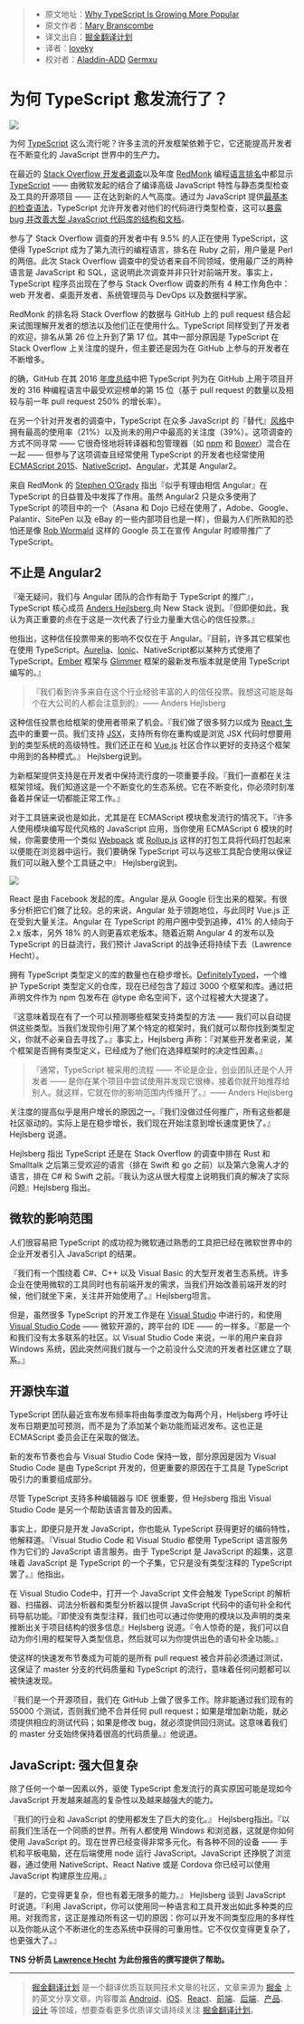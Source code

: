 > * 原文地址：[Why TypeScript Is Growing More Popular](https://thenewstack.io/typescript-getting-popular/)
> * 原文作者：[Mary Branscombe](https://thenewstack.io/author/marybranscombe/)
> * 译文出自：[掘金翻译计划](https://github.com/xitu/gold-miner)
> * 译者：[loveky](https://github.com/loveky)
> * 校对者：[Aladdin-ADD](https://github.com/Aladdin-ADD)  [Germxu](https://github.com/Germxu)

# 为何 TypeScript 愈发流行了？ #

![](https://cdn.thenewstack.io/media/2017/04/2fd01361-unnamed-1024x876.jpg)

为何 [TypeScript](https://www.typescriptlang.org/) 这么流行呢？许多主流的开发框架依赖于它，它还能提高开发者在不断变化的 JavaScript 世界中的生产力。

在最近的 [Stack Overflow 开发者调查](https://stackoverflow.com/insights/survey/2017#technology)以及年度 [RedMonk](http://redmonk.com) 编程[语言排名](https://redmonk.com/sogrady/2017/03/17/language-rankings-1-17/)中都显示 [TypeScript](https://www.thenewstack.io/tag/TypeScript) —— 由微软发起的结合了编译高级 JavaScript 特性与静态类型检查及工具的开源项目 —— 正在达到新的人气高度。通过为 JavaScript 提供[最基本的检查语法](https://medium.com/@tomdale/glimmer-js-whats-the-deal-with-typescript-f666d1a3aad0)，TypeScript 允许开发者对他们的代码进行类型检查，这可以[暴露 bug 并改善大型 JavaScript 代码库的结构和文档]((https://slack.engineering/typescript-at-slack-a81307fa288d))。

参与了 Stack Overflow 调查的开发者中有 9.5% 的人正在使用 TypeScript，这使得 TypeScript 成为了第九流行的编程语言，排名在 Ruby 之前，用户量是 Perl 的两倍。此次 Stack Overflow 调查中的受访者来自不同领域，使用最广泛的两种语言是 JavaScript 和 SQL，这说明此次调查并非只针对前端开发。事实上，TypeScript 程序员出现在了参与 Stack Overflow 调查的所有 4 种工作角色中：web 开发者、桌面开发者、系统管理员与 DevOps 以及数据科学家。

RedMonk 的排名将 Stack Overflow 的数据与 GitHub 上的 pull request 结合起来试图理解开发者的想法以及他们正在使用什么。TypeScript 同样受到了开发者的欢迎，排名从第 26 位上升到了第 17 位。其中一部分原因是 TypeScript 在 Stack Overflow 上关注度的提升，但主要还是因为在 GitHub 上参与的开发者在不断增多。

的确，GitHub 在其 2016 [年度总结](https://octoverse.github.com/)中把 TypeScript 列为在 GitHub 上用于项目开发的 316 种编程语言中最受欢迎榜单的第 15 位（基于 pull request 的数量以及相较与前一年 pull request 250% 的增长率）。

在另一个针对开发者的调查中，TypeScript 在众多 JavaScript 的『替代』[风格](http://stateofjs.com/2016/flavors/)中拥有最高的使用率（21%）以及尚未的用户中最高的关注度（39%）。这项调查的方式不同寻常 —— 它很奇怪地将转译器和包管理器（如 [npm](https://www.npmjs.com/) 和 [Bower](https://bower.io/)）混合在一起 —— 但参与了这项调查且经常使用 TypeScript 的开发者也经常使用 [ECMAScript 2015](http://www.ecma-international.org/ecma-262/6.0/)、[NativeScript](https://www.nativescript.org/)、[Angular](https://angular.io/)，尤其是 Angular2。

来自 RedMonk 的 [Stephen O’Grady](http://redmonk.com/team/stephen-ogrady/) 指出『似乎有理由相信 Angular』在 TypeScript 的日益普及中发挥了作用。虽然 Angular2 只是众多使用了 TypeScript 的项目中的一个（Asana 和 Dojo 已经在使用了，Adobe、Google、Palantir、SitePen 以及 eBay 的一些内部项目也是一样），但最为人们所熟知的恐怕还是像 [Rob Wormald](https://twitter.com/robwormald) 这样的 Google 员工在宣传 Angular 时顺带推广了 TypeScript。

## 不止是 Angular2 ##

『毫无疑问，我们与 Angular 团队的合作有助于 TypeScript 的推广』，TypeScript 核心成员 [Anders Hejlsberg ](https://twitter.com/ahejlsberg?lang=en) 向 New Stack 说到。『但即便如此，我认为真正重要的点在于这是一次代表了行业力量重大信心的信任投票。』

他指出，这种信任投票带来的影响不仅仅在于 Angular。『目前，许多其它框架也在使用 TypeScript。[Aurelia](http://aurelia.io/)、[Ionic](https://ionicframework.com/)、NativeScript都以某种方式使用了 TypeScript。[Ember](https://www.emberjs.com/) 框架与 [Glimmer](https://github.com/glimmerjs) 框架的最新发布版本就是使用 TypeScript 编写的。』

> 『我们看到许多来自在这个行业经验丰富的人的信任投票。我想这可能是每个在大公司的人都会注意到的』—— Anders Hejlsberg

这种信任投票也给框架的使用者带来了机会。『我们做了很多努力以成为 [React 生态](https://facebook.github.io/react/)中的重要一员。我们支持 [JSX](https://jsx.github.io/)，支持所有你在重构或是浏览 JSX 代码时想要用到的类型系统的高级特性。我们还正在和 [Vue.js](https://vuejs.org/) 社区合作以更好的支持这个框架中用到的各种模式。』 Hejlsberg说到。

为新框架提供支持是在开发者中保持流行度的一项重要手段。『我们一直都在关注框架领域。我们知道这是一个不断变化的生态系统。它在不断变化，你必须时刻准备着并保证一切都能正常工作。』

对于工具链来说也是如此，尤其是在 ECMAScript 模块愈发流行的情况下。『许多人使用模块编写现代风格的 JavaScript 应用，当你使用 ECMAScript 6 模块的时候，你需要使用一个类似 [Webpack](https://webpack.github.io/) 或 [Rollup.js](https://rollupjs.org/) 这样的打包工具将代码打包起来以便能在浏览器中运行。我们要确保 TypeScript 可以与这些工具配合使用以保证我们可以融入整个工具链之中』 Hejlsberg说到。

[![](https://cdn.thenewstack.io/media/2017/04/940acc19-stateofthenation.png)](http://vmob.me/DE1Q17)

React 是由 Facebook 发起的库。Angular 是从 Google 衍生出来的框架。有很多分析把它们做了比较。总的来说，Angular 处于领跑地位，与此同时 Vue.js 正在受到大量关注。Angular 在 TypeScript 的用户圈中受到追捧，41% 的人倾向于 2.x 版本，另外 18% 的人则更喜欢老版本。随着近期 Angular 4 的发布以及 TypeScript 的日益流行，我们预计 JavaScript 的战争还将持续下去（Lawrence Hecht）。

拥有 TypeScript 类型定义的库的数量也在稳步增长。[DefinitelyTyped](http://definitelytyped.org/)，一个维护 TypeScript 类型定义的仓库，现在已经包含了超过 3000 个框架和库。通过把声明文件作为 npm 包发布在 @type 命名空间下，这个过程被大大提速了。

『这意味着现在有了一个可以预测哪些框架支持类型的方法 —— 我们可以自动提供这些类型。当我们发现你引用了某个特定的框架时，我们就可以帮你找到类型定义，你就不必亲自去寻找了。』事实上，Hejlsberg 声称：『对某些开发者来说，某个框架是否拥有类型定义，已经成为了他们在选择框架时的决定性因素。』

>『通常，TypeScript 被采用的流程 —— 不论是企业，创业团队还是个人开发者 —— 是你在某个项目中尝试使用并发现它很棒，接着你就开始推荐给别人。就这样，它就在你的影响范围内传播开了。』—— Anders Hejlsberg

关注度的提高似乎是用户增长的原因之一。『我们没做过任何推广，所有这些都是社区驱动的。实际上是在稳步增长，我们现在开始注意到增长速度更快了。』Hejlsberg 说道。

Hejlsberg 指出 TypeScript 还是在 Stack Overflow 的调查中排在 Rust 和 Smalltalk 之后第三受欢迎的语言（排在 Swift 和 go 之前）以及第六急需人才的语言，排在 C# 和 Swift 之前。『我认为这从很大程度上说明我们真的解决了实际问题』Hejlsberg 指出。


## 微软的影响范围 ##

人们很容易把 TypeScript 的成功视为微软通过熟悉的工具把已经在微软世界中的企业开发者引入 JavaScript 的结果。

『我们有一个围绕着 C#、C++ 以及 Visual Basic 的大型开发者生态系统。许多企业在使用微软的工具同时也有前端开发的需求，当我们开始改善前端开发的时候，他们就坐下来，关注并开始使用了。』Hejlsberg坦言。

但是，虽然很多 TypeScript 的开发工作是在 [Visual Studio](https://www.visualstudio.com/) 中进行的，和使用 [Visual Studio Code](https://code.visualstudio.com/) —— 微软开源的，跨平台的 IDE —— 的一样多。『那是一个和我们没有太多联系的社区。以 Visual Studio Code 来说，一半的用户来自非 Windows 系统，因此突然间我们就与一个之前没什么交流的开发者社区建立了联系。』

## 开源快车道 ##

TypeScript 团队最近宣布发布频率将由每季度改为每两个月，Heljsberg 呼吁让发布日期更加可预测，而不是为了添加某个新功能而延迟发布。这也正是 ECMAScript 委员会正在采取的做法。

新的发布节奏也会与 Visual Studio Code 保持一致，部分原因是因为 Visual Studio Code 是由 TypeScript 开发的，但更重要的原因在于工具是 TypeScript 吸引力的重要组成部分。

尽管 TypeScript 支持多种编辑器与 IDE 很重要，但 Hejlsberg 指出 Visual Studio Code 是另一个帮助该语言普及的因素。

事实上，即便只是开发 JavaScript，你也能从 TypeScript 获得更好的编码特性，他解释道。『Visual Studio Code 和 Visual Studio 都使用 TypeScript 语言服务作为它们的 JavaScript 语言服务。由于 TypeScript 是 JavaScript 的超集，这意味着 JavaScript 是 TypeScript 的一个子集，它只是没有类型注释的 TypeScript 罢了。』他指出。

在 Visual Studio Code中，打开一个 JavaScript 文件会触发 TypeScript 的解析器、扫描器、词法分析器和类型分析器以提供 JavaScript 代码中的语句补全和代码导航功能。『即使没有类型注释，我们也可以通过你使用的模块以及声明的类来推断出关于项目结构的很多信息』Hejlsberg 说道。『令人惊奇的是，我们可以自动为你引用的框架导入类型信息，然后就可以为你提供出色的语句补全功能。』

使这样的快速发布节奏成为可能的是所有 pull request 被合并前必须通过测试，这保证了 master 分支的代码质量和 TypeScript 的流行，意味着任何问题都可以被快速发现。

『我们是一个开源项目，我们在 GitHub 上做了很多工作。除非能通过我们现有的 55000 个测试，否则我们绝不合并任何 pull request；如果是增加新功能，就必须提供相应的测试代码；如果是修改 bug，就必须提供回归测试。这意味着我们的 master 分支始终保持着很高的代码质量。』他说道。

## JavaScript: 强大但复杂 ##

除了任何一个单一因素以外，驱使 TypeScript 愈发流行的真实原因可能是现如今 JavaScript 开发越来越高的复杂性以及越来越强大的能力。

『我们的行业和 JavaScript 的使用都发生了巨大的变化。』 Hejlsberg指出。『以前我们生活在一个同质的世界。所有人都使用 Windows 和浏览器，这就是你如何使用 JavaScript 的。现在世界已经变得非常多元化。有各种不同的设备 —— 手机和平板电脑，还在后端使用 node 运行 JavaScript。JavaScript 还挣脱了浏览器，通过使用 NativeScript、React Native 或是 Cordova 你已经可以使用 JavaScript 构建原生应用。』

『是的，它变得更复杂，但也有着无限多的能力。』 Hejlsberg 谈到 JavaScript 时说道。『利用 JavaScript，你可以使用同一种语言和工具开发出如此多种类的应用。对我而言，这正是推动所有这一切的原因：你可以开发不同类型应用的多样性以及你能从这个不断进化的生态系统中获得的可重用性。它不仅仅变得更复杂了，也更强大了。』

**TNS 分析员 [Lawrence Hecht](https://thenewstack.io/author/lawrence-hecht/) 为此份报告的撰写提供了帮助。**



---

> [掘金翻译计划](https://github.com/xitu/gold-miner) 是一个翻译优质互联网技术文章的社区，文章来源为 [掘金](https://juejin.im) 上的英文分享文章。内容覆盖 [Android](https://github.com/xitu/gold-miner#android)、[iOS](https://github.com/xitu/gold-miner#ios)、[React](https://github.com/xitu/gold-miner#react)、[前端](https://github.com/xitu/gold-miner#前端)、[后端](https://github.com/xitu/gold-miner#后端)、[产品](https://github.com/xitu/gold-miner#产品)、[设计](https://github.com/xitu/gold-miner#设计) 等领域，想要查看更多优质译文请持续关注 [掘金翻译计划](https://github.com/xitu/gold-miner)。
